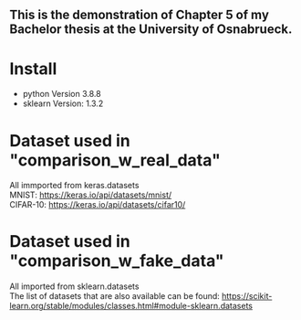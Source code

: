 ## This is the demonstration of Chapter 5 of my Bachelor thesis at the University of Osnabrueck. 

# Install
- python Version 3.8.8
- sklearn Version: 1.3.2

# Dataset used in "comparison_w_real_data"
All immported from keras.datasets \
MNIST: https://keras.io/api/datasets/mnist/ \
CIFAR-10: https://keras.io/api/datasets/cifar10/

# Dataset used in "comparison_w_fake_data"
All imported from sklearn.datasets \
The list of datasets that are also available can be found: https://scikit-learn.org/stable/modules/classes.html#module-sklearn.datasets

